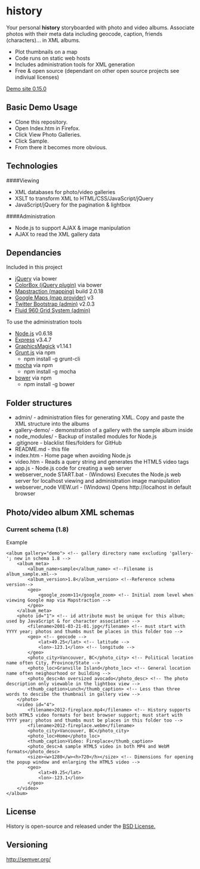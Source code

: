 history
=======

Your personal **history** storyboarded with photo and video albums.  Associate photos with their meta data including geocode, caption, friends (characters)... in XML albums.
* Plot thumbnails on a map
* Code runs on static web hosts
* Includes administration tools for XML generation
* Free & open source (dependant on other open source projects see indiviual licenses)


[Demo site 0.15.0](http://danactive.github.io/history/)


Basic Demo Usage
------

* Clone this repository.
* Open Index.htm in Firefox.
* Click View Photo Galleries.
* Click Sample.
* From there it becomes more obvious. 

Technologies
------
####Viewing
* XML databases for photo/video galleries
* XSLT to transform XML to HTML/CSS/JavaScript/jQuery
* JavaScript/jQuery for the pagination & lightbox

####Administration
* Node.js to support AJAX & image manipulation
* AJAX to read the XML gallery data


Dependancies
------
Included in this project
* [jQuery](http://jquery.com/) via bower
* [ColorBox (jQuery plugin)](http://www.jacklmoore.com/colorbox) via bower
* [Mapstraction (mapping)](http://mapstraction.com/) build 2.0.18
* [Google Maps (map provider)](https://developers.google.com/maps/) v3
* [Twitter Bootstrap (admin)](http://twitter.github.com/bootstrap/) v2.0.3
* [Fluid 960 Grid System (admin)](http://www.designinfluences.com/fluid960gs/)

To use the administration tools
* [Node.js](http://nodejs.org/) v0.6.18
* [Express](http://expressjs.com/) v3.4.7
* [GraphicsMagick](https://github.com/aheckmann/gm) v1.14.1
* [Grunt.js](http://gruntjs.com/) via npm
    * npm install -g grunt-cli
* [mocha](http://visionmedia.github.io/mocha/) via npm
    * npm install -g mocha
* [bower](http://bower.io/) via npm
    * npm install -g bower

Folder structures
-------
* admin/ - administration files for generating XML.  Copy and paste the XML structure into the albums
* gallery-demo/ - demonstration of a gallery with the sample album inside
* node_modules/ - Backup of installed modules for Node.js
* .gitignore - blacklist files/folders for GitHub
* README.md - this file
* index.htm - Home page when avoiding Node.js
* video.htm - Reads a query string and generates the HTML5 video tags
* app.js - Node.js code for creating a web server
* webserver_node START.bat - (Windows) Executes the Node.js web server for localhost viewing and administration image manipulation
* webserver_node VIEW.url - (Windows) Opens http://localhost in default browser

Photo/video album XML schemas
-------
### Current schema (1.8)

Example

    <album gallery="demo"> <!-- gallery directory name excluding 'gallery-'; new in schema 1.8 -->
    	<album_meta>
    		<album_name>sample</album_name> <!--Filename is album_sample.xml-->
    		<album_version>1.8</album_version> <!--Reference schema version-->
    		<geo>
    			<google_zoom>11</google_zoom> <!-- Initial zoom level when viewing Google map via Mapstraction -->
    		</geo>
    	</album_meta>
    	<photo id="1"> <!-- id attribute must be unique for this album; used by JavaScript & for character association -->
    		<filename>2001-03-21-01.jpg</filename> <!-- must start with YYYY year; photos and thumbs must be places in this folder too -->
    		<geo> <!-- geocode -->
    			<lat>49.25</lat> <!-- latitude -->
    			<lon>-123.1</lon> <!-- longitude -->
    		</geo>
    		<photo_city>Vancouver, BC</photo_city> <!-- Political location name often City, Province/State -->
    		<photo_loc>Granville Island</photo_loc> <!-- General location name often neighourhood or building -->
			<photo_desc>An oversized avocado</photo_desc> <!-- The photo description only viewable in the lightbox view -->
    		<thumb_caption>Lunch</thumb_caption> <!-- Less than three words to descibe the thumbnail in gallery view -->
    	</photo>
		<video id="4">
			<filename>2012-fireplace.mp4</filename> <!-- History supports both HTML5 video formats for best browser support; must start with YYYY year; photos and thumbs must be places in this folder too -->
			<filename>2012-fireplace.webm</filename>
			<photo_city>Vancouver, BC</photo_city>
			<photo_loc>Home</photo_loc>
			<thumb_caption>Video: Fireplace</thumb_caption>
			<photo_desc>A sample HTML5 video in both MP4 and WebM formats</photo_desc>
			<size><w>1280</w><h>720</h></size> <!-- Dimensions for opening the popup window and enlarging the HTML5 video -->
			<geo>
				<lat>49.25</lat>
				<lon>-123.1</lon>
			</geo>
		</video>
    </album>
    
License
-------
History is open-source and released under the [BSD License.](http://www.opensource.org/licenses/bsd-license.php)

Versioning
-------
http://semver.org/
